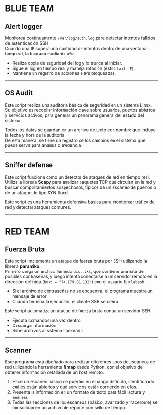 # BLUE TEAM

## Alert logger
Monitorea continuamente `/var/log/auth.log` para detectar intentos fallidos de autenticación SSH.  
Cuando una IP supera una cantidad de intentos dentro de una ventana temporal, la bloquea mediante `ufw`.

- Realiza copia de seguridad del log y lo trunca al iniciar.  
- Sigue el log en tiempo real y maneja rotación (estilo `tail -F`).  
- Mantiene un registro de acciones e IPs bloqueadas.  

---

## OS Audit
Este script realiza una auditoría básica de seguridad en un sistema Linux.  
Su objetivo es recopilar información clave sobre usuarios, puertos abiertos y servicios activos, para generar un panorama general del estado del sistema.  

Todos los datos se guardan en un archivo de texto con nombre que incluye la fecha y hora de la auditoría.  
De esta manera, se tiene un registro de los cambios en el sistema que puede servir para análisis o evidencia.  

---

## Sniffer defense
Este script funciona como un detector de ataques de red en tiempo real.  
Utiliza la librería **Scapy** para analizar paquetes TCP que circulan en la red y buscar comportamientos sospechosos, típicos de un escaneo de puertos o de un ataque de tipo SYN flood.  

Este script es una herramienta defensiva básica para monitorear tráfico de red y detectar ataques comunes.  

---

# RED TEAM

## Fuerza Bruta
Este script implementa un ataque de fuerza bruta por SSH utilizando la librería **paramiko**.  
Primero carga un archivo llamado `dict.txt`, que contiene una lista de posibles contraseñas, y luego intenta conectarse a un servidor remoto en la dirección definida (`host = "74.179.81.132"`) con el usuario fijo `labssh`.  

- Si el archivo de contraseñas no se encuentra, el programa muestra un mensaje de error.  
- Cuando termina la ejecución, el cliente SSH se cierra.  

Este script automatiza un ataque de fuerza bruta contra un servidor SSH:  
- Ejecuta comandos una vez dentro  
- Descarga información  
- Sube archivos al sistema hackeado  

---

## Scanner
Este programa está diseñado para realizar diferentes tipos de escaneos de red utilizando la herramienta **Nmap** desde Python, con el objetivo de obtener información detallada de un host remoto.  

1. Hace un escaneo básico de puertos en el rango definido, identificando cuáles están abiertos y qué servicios están corriendo en ellos.  
2. Presenta la información en un formato de texto para fácil lectura y análisis.  
3. Todas las secciones de los escaneos (básico, avanzado y traceroute) se consolidan en un archivo de reporte con sello de tiempo.  